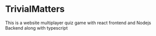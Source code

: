 # TrivialMatters
This is a website multiplayer quiz game with react frontend and Nodejs Backend along with typescript
